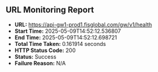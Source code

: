 ## URL Monitoring Report

- **URL:** https://api-gw1-prod1.fisglobal.com/gw/v1/health
- **Start Time:** 2025-05-09T14:52:12.536807
- **End Time:** 2025-05-09T14:52:12.698721
- **Total Time Taken:** 0.161914 seconds
- **HTTP Status Code:** 200
- **Status:** Success
- **Failure Reason:** N/A
